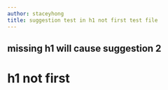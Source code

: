 ```yaml
---
author: staceyhong
title: suggestion test in h1 not first test file
---
```

## missing h1 will cause suggestion 2
# h1 not first
